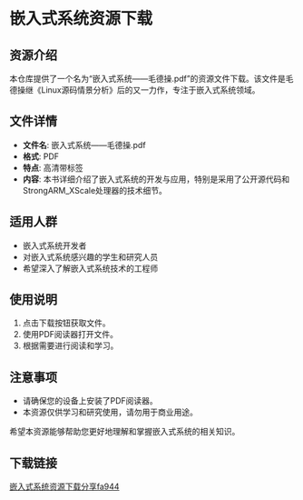 # 嵌入式系统资源下载

## 资源介绍

本仓库提供了一个名为“嵌入式系统——毛德操.pdf”的资源文件下载。该文件是毛德操继《Linux源码情景分析》后的又一力作，专注于嵌入式系统领域。

## 文件详情

- **文件名**: 嵌入式系统——毛德操.pdf
- **格式**: PDF
- **特点**: 高清带标签
- **内容**: 本书详细介绍了嵌入式系统的开发与应用，特别是采用了公开源代码和StrongARM_XScale处理器的技术细节。

## 适用人群

- 嵌入式系统开发者
- 对嵌入式系统感兴趣的学生和研究人员
- 希望深入了解嵌入式系统技术的工程师

## 使用说明

1. 点击下载按钮获取文件。
2. 使用PDF阅读器打开文件。
3. 根据需要进行阅读和学习。

## 注意事项

- 请确保您的设备上安装了PDF阅读器。
- 本资源仅供学习和研究使用，请勿用于商业用途。

希望本资源能够帮助您更好地理解和掌握嵌入式系统的相关知识。

## 下载链接

[嵌入式系统资源下载分享fa944](https://pan.quark.cn/s/d6daaff72032)